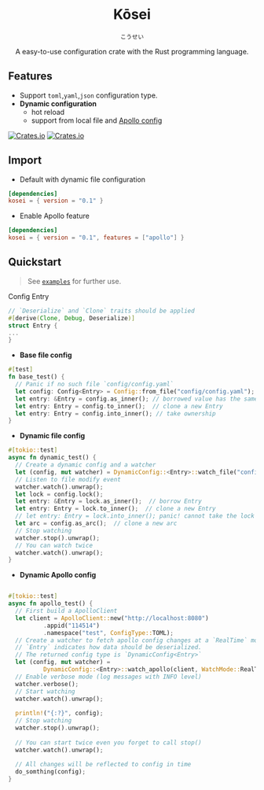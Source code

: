 <h1 align="center">Kōsei</h1>

<p align="center"><code>こうせい</code></p>
<p align="center">A easy-to-use configuration crate with the Rust programming language.</p>

## Features

- Support `toml`,`yaml`,`json` configuration type.
- **Dynamic configuration**
  - hot reload
  - support from local file and [Apollo config](https://github.com/apolloconfig/apollo)

[![Crates.io][crates-badge]][crates-url]
[![Crates.io][crates-download]][crates-url]

[crates-badge]: https://flat.badgen.net/crates/v/kosei
[crates-download]: https://flat.badgen.net/crates/d/kosei
[crates-url]: https://crates.io/crates/kosei

## Import

- Default with dynamic file configuration

```toml
[dependencies]
kosei = { version = "0.1" }
```

- Enable Apollo feature

```toml
[dependencies]
kosei = { version = "0.1", features = ["apollo"] }
```

## Quickstart

> See [`examples`](examples) for further use.

Config Entry

```rust
// `Deserialize` and `Clone` traits should be applied
#[derive(Clone, Debug, Deserialize)]
struct Entry {
...
}
```

- **Base file config**

```rust
#[test]
fn base_test() {
  // Panic if no such file `config/config.yaml`
  let config: Config<Entry> = Config::from_file("config/config.yaml");
  let entry: &Entry = config.as_inner(); // borrowed value has the same lifetimes as config
  let entry: Entry = config.to_inner();  // clone a new Entry
  let entry: Entry = config.into_inner(); // take ownership
}
```

- **Dynamic file config**

```rust
#[tokio::test]
async fn dynamic_test() {   
  // Create a dynamic config and a watcher
  let (config, mut watcher) = DynamicConfig::<Entry>::watch_file("config/config.yaml");
  // Listen to file modify event
  watcher.watch().unwrap();
  let lock = config.lock();
  let entry: &Entry = lock.as_inner();  // borrow Entry
  let entry: Entry = lock.to_inner();  // clone a new Entry
  // let entry: Entry = lock.into_inner(); panic! cannot take the lock ownership
  let arc = config.as_arc();  // clone a new arc
  // Stop watching
  watcher.stop().unwrap();
  // You can watch twice
  watcher.watch().unwrap();
}
```

- **Dynamic Apollo config**

```rust

#[tokio::test] 
async fn apollo_test() {
  // First build a ApolloClient
  let client = ApolloClient::new("http://localhost:8080")
          .appid("114514")
          .namespace("test", ConfigType::TOML);
  // Create a watcher to fetch apollo config changes at a `RealTime` mode.
  // `Entry` indicates how data should be deserialized.
  // The returned config type is `DynamicConfig<Entry>`
  let (config, mut watcher) =
          DynamicConfig::<Entry>::watch_apollo(client, WatchMode::RealTime).await;
  // Enable verbose mode (log messages with INFO level)
  watcher.verbose();
  // Start watching
  watcher.watch().unwrap();
  
  println!("{:?}", config);
  // Stop watching
  watcher.stop().unwrap();
  
  // You can start twice even you forget to call stop()
  watcher.watch().unwrap();
  
  // All changes will be reflected to config in time
  do_somthing(config);
}

```
